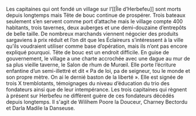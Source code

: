 Les capitaines qui ont fondé un village sur l’[[Île d’Herbefeu]] sont morts depuis longtemps mais Tête de bouc continue de prospérer. Trois bateaux seulement s’en servent comme port d’attache mais le village compte 400 habitants, trois tavernes, deux auberges et une demi-douzaine d’entrepôts de belle taille. De nombreux marchands viennent négocier des produits sargaviens à prix réduit et l’on dit que les Éclaireurs s’intéressent à la ville qu’ils voudraient utiliser comme base d’opération, mais ils n’ont pas encore expliqué pourquoi.
Tête de bouc est un endroit difficile. En guise de gouvernement, le village a une charte accrochée avec une dague au mur de sa plus vieille taverne, le Salon de rhum de Murœil. Elle porte l’écriture enfantine d’un semi-illettré et dit « Pa de loi, pa de seigneur, tou le monde et son propre mètre. On ai le dernié baston de la liberté ». Elle est signée de trois X tremblotants, témoignages du niveau d’éducation du trio des fondateurs ainsi que de leur intempérance. Les trois capitaines qui règnent à présent sur Herbefeu ne diffèrent guère de ces fondateurs décédés depuis longtemps. Il s'agit de Wilihem Poore la Douceur, Charney Bectordu et Darla Madile la Danseuse.